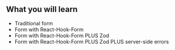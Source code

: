 ## What you will learn

- Traditional form
- Form with React-Hook-Form
- Form with React-Hook-Form PLUS Zod
- Form with React-Hook-Form PLUS Zod PLUS server-side errors
